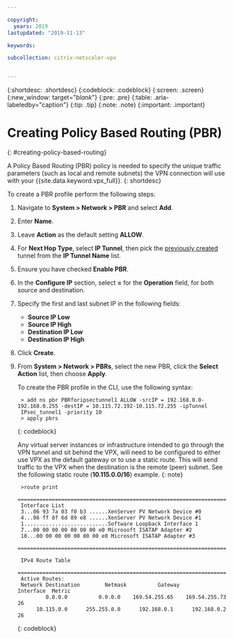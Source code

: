 ```yaml
---

copyright:
  years: 2019
lastupdated: "2019-11-13"

keywords:

subcollection: citrix-netscaler-vpx


---
```


{:shortdesc: .shortdesc}
{:codeblock: .codeblock}
{:screen: .screen}
{:new_window: target="_blank_"}
{:pre: .pre}
{:table: .aria-labeledby="caption"}
{:tip: .tip}
{:note: .note}
{:important: .important}

# Creating Policy Based Routing (PBR)
{: #creating-policy-based-routing}

A Policy Based Routing (PBR) policy is needed to specify the unique traffic parameters (such as local and remote subnets) the VPN connection will use with your {{site.data.keyword.vpx_full}}.
{: shortdesc}

To create a PBR profile perform the following steps:

1.	Navigate to **System > Network > PBR** and select **Add**.
2.	Enter **Name**.
3.	Leave **Action** as the default setting **ALLOW**.
4.	For **Next Hop Type**, select **IP Tunnel**, then pick the [previously created](/docs/citrix-netscaler-vpx?topic=citrix-netscaler-vpx-creating-ip-tunnel) tunnel from the **IP Tunnel Name** list.
5.	Ensure you have checked **Enable PBR**.
6.	In the **Configure IP** section, select **=** for the **Operation** field, for both source and destination.
7.	Specify the first and last subnet IP in the following fields:
    *	**Source IP Low**
    *	**Source IP High**
    *	**Destination IP Low**
    *	**Destination IP High**
8.	Click **Create**.
9. From **System > Network > PBRs**, select the new PBR, click the **Select Action** list, then choose **Apply**.

   To create the PBR profile in the CLI, use the following syntax:

   ```
    > add ns pbr PBRforipsectunnel1 ALLOW -srcIP = 192.168.0.0-192.168.0.255 -destIP = 10.115.72.192-10.115.72.255 -ipTunnel
    IPsec_tunnel1 -priority 10
    > apply pbrs
   ```
   {: codeblock}

    Any virtual server instances or infrastructure intended to go through the VPN tunnel and sit behind the VPX, will need to be configured to either use VPX as the default gateway or to use a static route. This will send traffic to the VPX when the destination is the remote (peer) subnet. See the following static route (**10.115.0.0/16**) example.
    {: note}

   ```
    >route print
    ===========================================================================
    Interface List
    3...06 93 7a 03 f0 b3 ......XenServer PV Network Device #0
    4...06 ff 8f 6d 89 e8 ......XenServer PV Network Device #1
    1...........................Software Loopback Interface 1
    7...00 00 00 00 00 00 00 e0 Microsoft ISATAP Adapter #2
    10...00 00 00 00 00 00 00 e0 Microsoft ISATAP Adapter #3
    ===========================================================================

    IPv4 Route Table
    ===========================================================================
    Active Routes:
    Network Destination        Netmask          Gateway       Interface  Metric
            0.0.0.0          0.0.0.0    169.54.255.65    169.54.255.73     26
         10.115.0.0      255.255.0.0      192.168.0.1      192.168.0.2     26
   ```
   {: codeblock}
